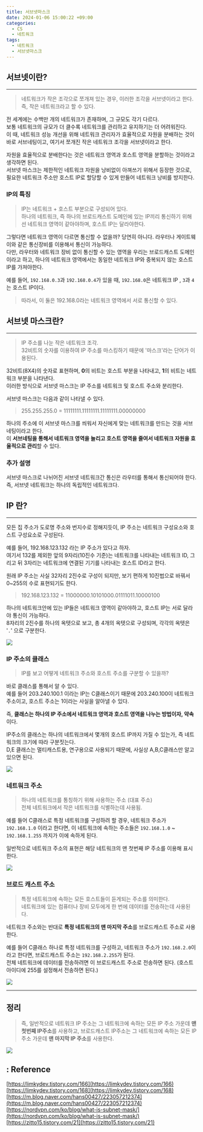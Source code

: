 ```yaml
---
title: 서브넷마스크
date: 2024-01-06 15:00:22 +09:00
categories:
  - CS
  - 네트워크
tags:
  - 네트워크
  - 서브넷마스크
---
```




## 서브넷이란?
---
> 네트워크가 작은 조각으로 쪼개져 있는 경우, 이러한 조각을 서브넷이라고 한다.  
> 즉, 작은 네트워크라고 할 수 있다.

전 세계에는 수백만 개의 네트워크가 존재하며, 그 규모도 각기 다르다.  
보통 네트워크의 규모가 더 클수록 네트워크를 관리하고 유지하기는 더 어려워진다.  
이 때, 네트워크 성능 개선을 위해 네트워크 관리자가 효율적으로 자원을 분배하는 것이 바로 서브네팅이고, 여기서 쪼개진 작은 네트워크 조각을 서브넷이라고 한다.  

자원을 효율적으로 분배한다는 것은 네트워크 영역과 호스트 영역을 분할하는 것이라고 생각하면 된다.  
서브넷 마스크는 제한적인 네트워크 자원을 낭비없이 아껴쓰기 위해서 등장한 것으로, 필요한 네트워크 주소만 호스트 IP로 할당할 수 있게 만들어 네트워크 낭비를 방지한다.

### IP의 특징
> IP는 네트워크 + 호스트 부분으로 구성되어 있다.  
> 하나의 네트워크, 즉 하나의 브로드캐스트 도메인에 있는 IP끼리 통신하기 위해선 네트워크 영역이 같아야하며, 호스트 IP는 달라야한다.  

그렇다면 네트워크 영역이 다르면 통신할 수 없을까? 당연히 아니다. 라우터나 게이트웨이와 같은 통신장비를 이용해서 통신이 가능하다.  
다만, 라우터와 네트워크 장비 없이 통신할 수 있는 영역을 우리는 브로드캐스트 도메인이라고 하고, 하나의 네트워크 영역에서는 동일한 네트워크 IP와 중복되지 않는 호스트 IP를 가져야한다.  

예를 들어, `192.168.0.3`과 `192.168.0.4`가 있을 때, `192.168.0`은 네트워크 IP , `3`과 `4`는 호스트 IP이다.
>  따라서, 이 둘은 192.168.0라는 네트워크 영역에서 서로 통신할 수 있다.



## 서브넷 마스크란?
---
>IP 주소를 나눈 작은 네트워크 조각.  
>32비트의 숫자를 이용하여 IP 주소를 마스킹하기 때문에 '마스크'라는 단어가 이용된다.

32비트(8X4)의 숫자로 표현하며, **0**의 비트는 호스트 부분을 나타내고, **1**의 비트는 네트워크 부분을 나타낸다.  
이러한 방식으로 서브넷 마스크는 IP 주소를 네트워크 및 호스트 주소와 분리한다.  

서브넷 마스크는 다음과 같이 나타낼 수 있다.  
> 255.255.255.0 = 11111111.11111111.11111111.00000000

하나의 주소에 이 서브넷 마스크를 씌워서 자신에게 맞는 네트워크를 만드는 것을 서브네팅이라고 한다.  
이 **서브네팅을 통해서 네트워크 영역을 늘리고 호스트 영역을 줄여서 네트워크 자원을 효율적으로 관리**할 수 있다.  

### 추가 설명
서브넷 마스크로 나뉘어진 서브넷 네트워크간 통신은 라우터를 통해서 통신되어야 한다.  
즉, 서브넷 네트워크는 하나의 독립적인 네트워크다.



## IP 란?
---
모든 집 주소가 도로명 주소와 번지수로 정해지듯이, IP 주소는 네트워크 구성요소와 호스트 구성요소로 구성된다.

예를 들어, 192.168.123.132 라는 IP 주소가 있다고 하자.  
여기서 132를 제외한 앞의 9자리(10진수 기준)는 네트워크를 나타내는 네트워크 ID, 그리고 뒤 3자리는 네트워크에 연결된 기기를 나타내는 호스트 ID라고 한다.  

원래 IP 주소는 사실 32자리 2진수로 구성이 되지만, 보기 편하게 10진법으로 바꿔서 0~255의 수로 표현되기도 한다.  
>192.168.123.132 = 11000000.10101000.01111011.10000100

하나의 네트워크안에 있는 IP들은 네트워크 영역이 같아야하고, 호스트 IP는 서로 달라야 통신이 가능하다.  
8자리의 2진수를 하나의 옥텟으로 보고, 총 4개의 옥텟으로 구성되며, 각각의 옥텟은 '`.`' 으로 구분한다.


![](/assets/img/posts/2024-01-06-16-53-32.png)

### IP 주소의 클래스
>IP를 보고 어떻게 네트워크 주소와 호스트 주소를 구분할 수 있을까?

바로 클래스를 통해서 알 수 있다.  
예를 들어 203.240.100.1 이라는 IP는 C클래스이기 때문에 203.240.100이 네트워크 주소이고, 호스트 주소는 1이라는 사실을 알아낼 수 있다.  

즉, **클래스는 하나의 IP 주소에서 네트워크 영역과 호스트 영역을 나누는 방법이자, 약속**이다.  

IP주소의 클래스는 하나의 네트워크에서 몇개의 호스트 IP까지 가질 수 있는가, 즉 네트워크의 크기에 따라 구분짓는다.  
D,E 클래스는 멀티캐스트용, 연구용으로 사용되기 때문에, 사실상 A,B,C클래스만 알고 있으면 된다.  

![](/assets/img/posts/2024-01-06-16-54-32.png)


### 네트워크 주소
> 하나의 네트워크를 통칭하기 위해 사용하는 주소 (대표 주소)  
> 전체 네트워크에서 작은 네트워크를 식별하는데 사용됨.

예를 들어 C클래스로 특정 네트워크를 구성하려 할 경우, 네트워크 주소가 `192.168.1.0` 이라고 한다면,
이 네트워크에 속하는 주소들은 `192.168.1.0` ~ `192.168.1.255` 까지가 이에 속하게 된다.

일반적으로 네트워크 주소의 표현은 해당 네트워크의 맨 첫번째 IP 주소를 이용해 표시한다.

![](/assets/img/posts/2024-01-06-16-55-19.png)



### 브로드 캐스트 주소
> 특정 네트워크에 속하는 모든 호스트들이 듣게되는 주소를 의미한다.  
> 네트워크에 있는 컴퓨터나 장비 모두에게 한 번에 데이터를 전송하는데 사용된다.  

네트워크 주소와는 반대로 **특정 네트워크의 맨 마지막 주소**를 브로드캐스트 주소로 사용한다.

예를 들어 C클래스 하나로 특정 네트워크를 구성하고, 네트워크 주소가 `192.168.2.0`이라고 한다면,
브로드캐스트 주소는 `192.168.2.255`가 된다.  
전체 네트워크에 데이터를 전송하려면 이 브로드캐스트 주소로 전송하면 된다.
(호스트 아이디에 255를 설정해서 전송하면 된다.)

![](/assets/img/posts/2024-01-06-16-55-53.png)




---

## 정리

> 즉, 일반적으로 네트워크 IP 주소는 그 네트워크에 속하는 모든 IP 주소 가운데 **맨 첫번째 IP주소**를 사용하고, 브로드캐스트 IP주소는 그 네트워크에 속하는 모든 IP 주소 가운데 **맨 마지막 IP 주소**를 사용한다.  

![](/assets/img/posts/2024-01-06-16-57-32.png)





## : Reference
[https://limkydev.tistory.com/166](https://limkydev.tistory.com/166)  
[https://limkydev.tistory.com/168](https://limkydev.tistory.com/168)  
[https://m.blog.naver.com/hans00427/223057212374](https://m.blog.naver.com/hans00427/223057212374)  
[https://nordvpn.com/ko/blog/what-is-subnet-mask/](https://nordvpn.com/ko/blog/what-is-subnet-mask/)  
[https://zitto15.tistory.com/21](https://zitto15.tistory.com/21)

